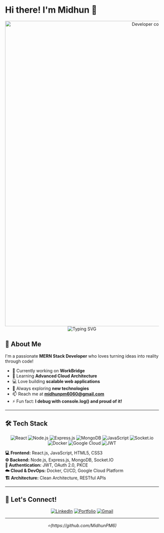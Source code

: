 # Hi there! I'm Midhun 👋

<div align="center">
  <img src="https://user-images.githubusercontent.com/74038190/213910845-af37a709-8995-40d6-be59-724526e3c3d7.gif" width="1000" alt="Developer coding animation" />
</div>

<div align="center">
  <img src="https://readme-typing-svg.herokuapp.com?font=Fira+Code&pause=1000&color=00D9FF&center=true&vCenter=true&width=435&lines=MERN+Stack+Developer;Full+Stack+Engineer;Code+Enthusiast" alt="Typing SVG" />
</div>

## 🚀 About Me

I'm a passionate **MERN Stack Developer** who loves turning ideas into reality through code!

- 🔭 Currently working on **WorkBridge**
- 🌱 Learning **Advanced Cloud Architecture**
- 💻 Love building **scalable web applications**
- 🎯 Always exploring **new technologies**
- 📫 Reach me at **midhunpm6060@gmail.com**
- ⚡ Fun fact: **I debug with console.log() and proud of it!**

---

## 🛠️ Tech Stack

<div align="center">

![React](https://img.shields.io/badge/React-20232A?style=for-the-badge&logo=react&logoColor=61DAFB)
![Node.js](https://img.shields.io/badge/Node.js-339933?style=for-the-badge&logo=nodedotjs&logoColor=white)
![Express.js](https://img.shields.io/badge/Express.js-000000?style=for-the-badge&logo=express&logoColor=white)
![MongoDB](https://img.shields.io/badge/MongoDB-47A248?style=for-the-badge&logo=mongodb&logoColor=white)
![JavaScript](https://img.shields.io/badge/JavaScript-F7DF1E?style=for-the-badge&logo=javascript&logoColor=black)
![Socket.io](https://img.shields.io/badge/Socket.io-010101?style=for-the-badge&logo=socketdotio&logoColor=white)
![Docker](https://img.shields.io/badge/Docker-2496ED?style=for-the-badge&logo=docker&logoColor=white)
![Google Cloud](https://img.shields.io/badge/Google_Cloud-4285F4?style=for-the-badge&logo=google-cloud&logoColor=white)
![JWT](https://img.shields.io/badge/JWT-000000?style=for-the-badge&logo=JSON%20web%20tokens&logoColor=white)

</div>

**💻 Frontend:** React.js, JavaScript, HTML5, CSS3  
**⚙️ Backend:** Node.js, Express.js, MongoDB, Socket.IO  
**🔐 Authentication:** JWT, OAuth 2.0, PKCE  
**☁️ Cloud & DevOps:** Docker, CI/CD, Google Cloud Platform  
**🏗️ Architecture:** Clean Architecture, RESTful APIs

---

## 🤝 Let's Connect!

<div align="center">

[![LinkedIn](https://img.shields.io/badge/LinkedIn-0077B5?style=for-the-badge&logo=linkedin&logoColor=white)](https://www.linkedin.com/in/midhunpm6060/)
[![Portfolio](https://img.shields.io/badge/Portfolio-000000?style=for-the-badge&logo=About.me&logoColor=white)](https://portfoliomidhun.vercel.app/)
[![Gmail](https://img.shields.io/badge/Gmail-D14836?style=for-the-badge&logo=gmail&logoColor=white)](mailto:midhunpm6060@gmail.com)


</div>

---

<div align="center">
  <i>⭐️(https://github.com/MidhunPM6)</i>
</div>
